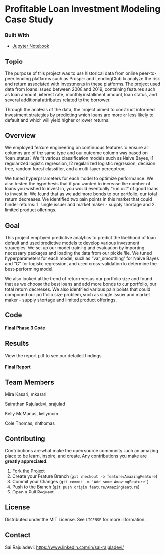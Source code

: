 # Profitable Loan Investment Modeling Case Study

<!--
*** Thanks for checking out this project. If you have a suggestion
*** that would make this better, please fork the repo and create a pull request
*** or simply open an issue with the tag "enhancement".
-->



### Built With

* [Jupyter Notebook](https://jupyter.org/)



<!-- ABOUT -->
## Topic
The purpose of this project was to use historical data from online peer-to-peer lending platforms such as Prosper and LendingClub to analyze the risk and return associated with investments in these platforms. The project used data from loans issued between 2008 and 2019, containing features such as loan amount, interest rate, monthly installment amount, loan status, and several additional attributes related to the borrower. 

Through the analysis of the data, the project aimed to construct informed investment strategies by predicting which loans are more or less likely to default and which will yield higher or lower returns.


## Overview

We employed feature engineering on continuous features to ensure all columns are of the same type and our outcome column was based on ‘loan_status’. We fit various classification models such as Naive Bayes, l1 regularized logistic regression, l2 regularized logistic regression, decision tree, random forest classifier, and a multi-layer perceptron. 

We tuned hyperparameters for each model to optimize performance. We also tested the hypothesis that if you wanted to increase the number of loans you wished to invest in, you would eventually “run out” of good loans to invest in. We found that as we add more bonds to our portfolio, our total return decreases. We identified two pain points in this market that could hinder returns: 1. single issuer and market maker - supply shortage and 2. limited product offerings.


## Goal

This project employed predictive analytics to predict the likelihood of loan default and used predictive models to develop various investment strategies. We set up our model training and evaluation by importing necessary packages and loading the data from our pickle file. We tuned hyperparameters for each model, such as “var_smoothing” for Naive Bayes and “C” for logistic regression, and used cross-validation to determine the best-performing model. 

We also looked at the trend of return versus our portfolio size and found that as we choose the best loans and add more bonds to our portfolio, our total return decreases. We also identified various pain points that could compound our portfolio size problem, such as single issuer and market maker - supply shortage and limited product offerings.


## Code

#### [Final Phase 3 Code](https://github.com/sr9dc/Loan_Investments_Case_Study/blob/main/Case_Study%2C_Phase_3_mkasari_srajulad_kellymcm_nthomas_FINAL.ipynb)



## Results

View the report pdf to see our detailed findings. 


#### [Final Report](https://github.com/sr9dc/Loan_Investments_Case_Study/blob/main/Case_Study_Phase_3_Writeup_mkasari_srajulad_kellymcm_nthomas.pdf)


## Team Members

Mira Kasari, mkasari

Sairathan Rajuladevi, srajulad

Kelly McManus, kellymcm

Cole Thomas, nhthomas

<!-- CONTRIBUTING -->
## Contributing

Contributions are what make the open source community such an amazing place to be learn, inspire, and create. Any contributions you make are **greatly appreciated**.

1. Fork the Project
2. Create your Feature Branch (`git checkout -b feature/AmazingFeature`)
3. Commit your Changes (`git commit -m 'Add some AmazingFeature'`)
4. Push to the Branch (`git push origin feature/AmazingFeature`)
5. Open a Pull Request



<!-- LICENSE -->
## License

Distributed under the MIT License. See `LICENSE` for more information.


<!-- CONTACT -->
## Contact

Sai Rajuladevi: https://www.linkedin.com/in/sai-rajuladevi/






